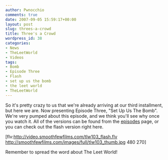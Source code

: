 ```yaml
---
author: Pwnocchio
comments: true
date: 2007-09-05 15:59:17+00:00
layout: post
slug: threes-a-crowd
title: Three's a Crowd
wordpress_id: 38
categories:
- News
- TheLeetWorld
- Videos
tags:
- Bomb
- Episode Three
- Flash
- set up us the bomb
- the leet world
- TheLeetWorld
---
```


So it's pretty crazy to us that we're already arriving at our third installment, but here we are.  Now presenting Episode Three, "Set Up Us The Bomb".  We're very pumped about this episode, and we think you'll see why once you watch it.  All of the versions can be found from the [episodes](http://www.smoothfewfilms.com/episodes/) page, or you can check out the flash version right here.

[flv:http://video.smoothfewfilms.com/tlw103_flash.flv http://smoothfewfilms.com/images/full/tlw103_thumb.jpg 480 270]

Remember to spread the word about The Leet World!
